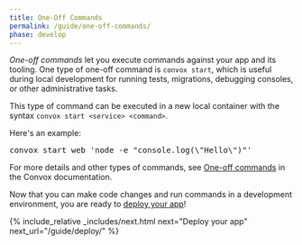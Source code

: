 ```yaml
---
title: One-Off Commands
permalink: /guide/one-off-commands/
phase: develop
---
```


_One-off commands_ let you execute commands against your app and its tooling. One type of one-off command is `convox start`, which is useful during local development for running tests, migrations, debugging consoles, or other administrative tasks.

This type of command can be executed in a new local container with the syntax `convox start <service> <command>`.

Here's an example:

<pre class="terminal">
<span class="command">convox start web 'node -e "console.log(\"Hello\")"'</span>
</pre>

For more details and other types of commands, see [One-off commands](/docs/one-off-commands/) in the Convox documentation.

Now that you can make code changes and run commands in a development environment, you are ready to [deploy your app](/guide/deploy)!

{% include_relative _includes/next.html
  next="Deploy your app"
  next_url="/guide/deploy/"
%}
